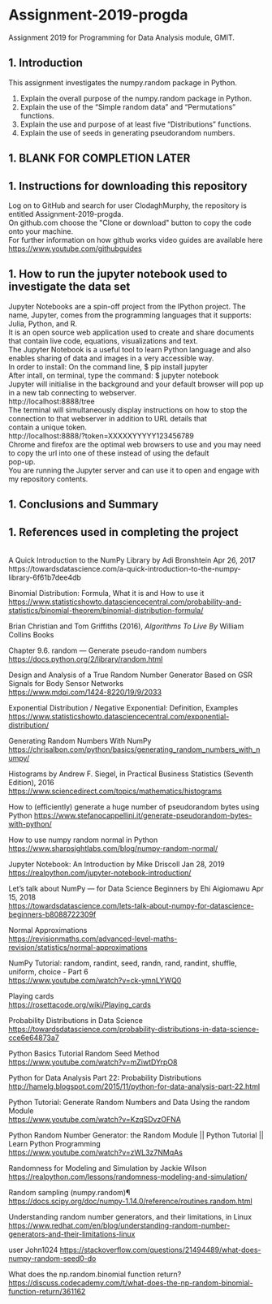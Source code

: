 # Assignment-2019-progda
Assignment 2019 for Programming for Data Analysis module, GMIT.


## 1. Introduction
This assignment investigates the numpy.random package in Python.

1. Explain the overall purpose of the numpy.random package in Python.
1. Explain the use of the “Simple random data” and “Permutations” functions.
1. Explain the use and purpose of at least five “Distributions” functions.
1. Explain the use of seeds in generating pseudorandom numbers.

## 1. BLANK FOR COMPLETION LATER

## 1. Instructions for downloading this repository
Log on to GitHub and search for user ClodaghMurphy, the repository is entitled Assignment-2019-progda.<br>
On github.com choose the "Clone or download" button to copy the code onto your machine.<br>
For further information on how github works video guides are available here https://www.youtube.com/githubguides<br>

## 1. How to run the jupyter notebook used to investigate the data set 
Jupyter Notebooks are a spin-off project from the IPython project. The name, Jupyter, comes from the programming languages that it supports: Julia, Python, and R.<br>
It is an open source web application used to create and share documents that contain live code, equations, visualizations and text.<br>
The Jupyter Notebook is a useful tool to learn Python language and also enables sharing of data and images in a very accessible way.<br>
In order to install: On the command line, $ pip install jupyter<br>
After intall, on terminal, type the command: $ jupyter notebook<br>
Jupyter will initialise in the background and your default browser will pop up in a new tab connecting to webserver.<br> http://localhost:8888/tree<br>
The terminal will simultaneously display instructions on how to stop the connection to that webserver in addition to URL details that <br>contain a unique token.<br>
http://localhost:8888/?token=XXXXXYYYYY123456789<br>
Chrome and firefox are the optimal web browsers to use and you may need to copy the url into one of these instead of using the default<br> pop-up.<br>
You are running the Jupyter server and can use it to open and engage with my repository contents.<br>


## 1. Conclusions and Summary


## 1. References used in completing the project

<br>
A Quick Introduction to the NumPy Library by Adi Bronshtein Apr 26, 2017<br>
https://towardsdatascience.com/a-quick-introduction-to-the-numpy-library-6f61b7dee4db<br>

Binomial Distribution: Formula, What it is and How to use it<br>
https://www.statisticshowto.datasciencecentral.com/probability-and-statistics/binomial-theorem/binomial-distribution-formula/<br>

Brian Christian and Tom Griffiths (2016), _Algorithms To Live By_ William Collins Books <br>

Chapter 9.6. random — Generate pseudo-random numbers<br>
https://docs.python.org/2/library/random.html<br>

Design and Analysis of a True Random Number Generator Based on GSR Signals for Body Sensor Networks <br>
https://www.mdpi.com/1424-8220/19/9/2033 <br>

Exponential Distribution / Negative Exponential: Definition, Examples<br>
https://www.statisticshowto.datasciencecentral.com/exponential-distribution/<br>

Generating Random Numbers With NumPy<br>
https://chrisalbon.com/python/basics/generating_random_numbers_with_numpy/<br>

Histograms by Andrew F. Siegel, in Practical Business Statistics (Seventh Edition), 2016
https://www.sciencedirect.com/topics/mathematics/histograms<br>

How to (efficiently) generate a huge number of pseudorandom bytes using Python
https://www.stefanocappellini.it/generate-pseudorandom-bytes-with-python/ <br>

How to use numpy random normal in Python<br>
https://www.sharpsightlabs.com/blog/numpy-random-normal/<br>

Jupyter Notebook: An Introduction by Mike Driscoll Jan 28, 2019<br>
https://realpython.com/jupyter-notebook-introduction/ <br>

Let’s talk about NumPy — for Data Science Beginners by Ehi Aigiomawu Apr 15, 2018 <br>
https://towardsdatascience.com/lets-talk-about-numpy-for-datascience-beginners-b8088722309f

Normal Approximations<br>
https://revisionmaths.com/advanced-level-maths-revision/statistics/normal-approximations<br>

NumPy Tutorial: random, randint, seed, randn, rand, randint, shuffle, uniform, choice - Part 6  <br>
https://www.youtube.com/watch?v=ck-ymnLYWQ0<br>

Playing cards<br>
https://rosettacode.org/wiki/Playing_cards<br>

Probability Distributions in Data Science<br>
https://towardsdatascience.com/probability-distributions-in-data-science-cce6e64873a7<br>

Python Basics Tutorial Random Seed Method<br>
https://www.youtube.com/watch?v=mZiwtDYrpO8<br>

Python for Data Analysis Part 22: Probability Distributions<br>
http://hamelg.blogspot.com/2015/11/python-for-data-analysis-part-22.html<br>

Python Tutorial: Generate Random Numbers and Data Using the random Module <br>
https://www.youtube.com/watch?v=KzqSDvzOFNA <br>

Python Random Number Generator: the Random Module || Python Tutorial || Learn Python Programming<br>
https://www.youtube.com/watch?v=zWL3z7NMqAs<br>

Randomness for Modeling and Simulation by Jackie Wilson <br>
https://realpython.com/lessons/randomness-modeling-and-simulation/<br>

Random sampling (numpy.random)¶<br>
https://docs.scipy.org/doc/numpy-1.14.0/reference/routines.random.html<br>

Understanding random number generators, and their limitations, in Linux <br>
https://www.redhat.com/en/blog/understanding-random-number-generators-and-their-limitations-linux

user John1024
https://stackoverflow.com/questions/21494489/what-does-numpy-random-seed0-do<br>

What does the np.random.binomial function return?<br>
https://discuss.codecademy.com/t/what-does-the-np-random-binomial-function-return/361162<br>








